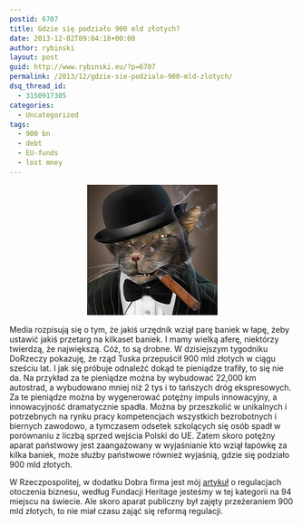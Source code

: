 ```yaml
---
postid: 6707
title: Gdzie się podziało 900 mld złotych?
date: 2013-12-02T09:04:18+00:00
author: rybinski
layout: post
guid: http://www.rybinski.eu/?p=6707
permalink: /2013/12/gdzie-sie-podzialo-900-mld-zlotych/
dsq_thread_id:
  - 3150917305
categories:
  - Uncategorized
tags:
  - 900 bn
  - debt
  - EU-funds
  - lost mney
---
```

<p style="text-align: center;">
  <a href="/uploads/2013/12/cat_cigar.jpg"><img class=" wp-image-6708 aligncenter" title="cat_cigar" src="/uploads/2013/12/cat_cigar.jpg" alt="" width="230" height="230" /></a>
</p>

Media rozpisują się o tym, że jakiś urzędnik wziął parę baniek w łapę, żeby ustawić jakiś przetarg na kilkaset baniek. I mamy wielką aferę, niektórzy twierdzą, że największą. Cóż, to są drobne. W dzisiejszym tygodniku DoRzeczy pokazuję, że rząd Tuska przepuścił 900 mld złotych w ciągu sześciu lat. I jak się próbuje odnaleźć dokąd te pieniądze trafiły, to się nie da. Na przykład za te pieniądze można by wybudować 22,000 km autostrad, a wybudowano mniej niż 2 tys i to tańszych dróg ekspresowych. Za te pieniądze można by wygenerować potężny impuls innowacyjny, a innowacyjność dramatycznie spadła. Można by przeszkolić w unikalnych i potrzebnych na rynku pracy kompetencjach wszystkich bezrobotnych i biernych zawodowo, a tymczasem odsetek szkolących się osób spadł w porównaniu z liczbą sprzed wejścia Polski do UE. Zatem skoro potężny aparat państwowy jest zaangażowany w wyjaśnianie kto wziął łapówkę za kilka baniek, może służby państwowe również wyjaśnią, gdzie się podziało 900 mld złotych.

W Rzeczpospolitej, w dodatku Dobra firma jest mój [artykuł](http://prawo.rp.pl/artykul/1001070,1069254-Rybinski--Regulacje-ciagle-nieprzyjazne-dla-firm.html) o regulacjach otoczenia biznesu, według Fundacji Heritage jesteśmy w tej kategorii na 94 miejscu na świecie. Ale skoro aparat publiczny był zajęty przeżeraniem 900 mld złotych, to nie miał czasu zająć się reformą regulacji.
